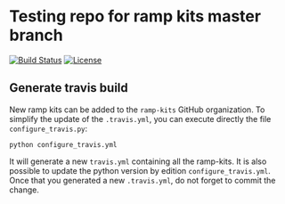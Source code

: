 # Testing repo for ramp kits master branch

[![Build Status](https://travis-ci.org/paris-saclay-cds/rampwf-kits-test-master.svg?branch=master)](https://travis-ci.org/paris-saclay-cds/rampwf-kits-test-master)
[![License](https://img.shields.io/badge/License-BSD%203--Clause-blue.svg)](https://opensource.org/licenses/BSD-3-Clause)


## Generate travis build

New ramp kits can be added to the `ramp-kits` GitHub organization. To simplify
the update of the `.travis.yml`, you can execute directly the file
`configure_travis.py`:

```
python configure_travis.yml
```

It will generate a new `travis.yml` containing all the ramp-kits. It is also
possible to update the python version by edition `configure_travis.yml`. Once
that you generated a new `.travis.yml`, do not forget to commit the change.


